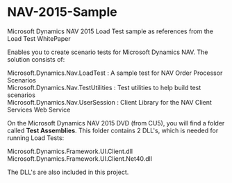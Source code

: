 # NAV-2015-Sample
Microsoft Dynamics NAV 2015 Load Test sample as references from the Load Test WhitePaper

Enables you to create scenario tests for Microsoft Dynamics NAV. The solution consists of: 

Microsoft.Dynamics.Nav.LoadTest : A sample test for NAV Order Processor Scenarios<br>
Microsoft.Dynamics.Nav.TestUtilities : Test utilities to help build test scenarios<br>
Microsoft.Dynamics.Nav.UserSession : Client Library for the NAV Client Services Web Service

On the Microsoft Dynamics NAV 2015 DVD (from CU5), you will find a folder called <b>Test Assemblies</b>.
This folder contains 2 DLL's, which is needed for running Load Tests:

Microsoft.Dynamics.Framework.UI.Client.dll<br>
Microsoft.Dynamics.Framework.UI.Client.Net40.dll

The DLL's are also included in this project.
